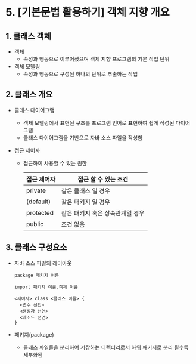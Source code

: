  # 5. [기본문법 활용하기] 객체 지향 개요

## 1. 클래스 객체

- 객체
  - 속성과 행동으로 이루어졌으며 객체 지향 프로그램의 기본 직업 단위
- 객체 모델링
  - 속성과 행동으로 구성된 하나의  단위로 추출하는 작업

## 2. 클래스 개요

- 클래스 다이어그램

  - 객체 모델링에서 표현된 구조를 프로그램 언어로 표현하여 쉽게 작성된 다이어그램
  - 클래스 다이어그램을 기반으로 자바 소스  파일을 작성함

- 접근 제어자

  - 접근하여 사용할 수 있는 권한

    | 접근 제어자 | 접근 할 수 있는 조건             |
    | ----------- | -------------------------------- |
    | private     | 같은 클래스 일 경우              |
    | (default)   | 같은 패키지 일 경우              |
    | protected   | 같은 패키지 혹은 상속관계일 경우 |
    | public      | 조건 없음                        |

    

## 3. 클래스 구성요소

- 자바 소스 파일의 레이아웃

  ```
  package 패키지 이름
  
  import 패키지 이름.객체 이름
  
  <제어자> class <클래스 이름> {
  	<변수 선언>
  	<생성자 선언>
  	<메소드 선언>
  }
  ```
  

- 패키지(package)

  - 클래스 파일들을 분리하여 저장하는 디렉터리로서 하위 패키지로 분리 될수록 세부화됨

    

    